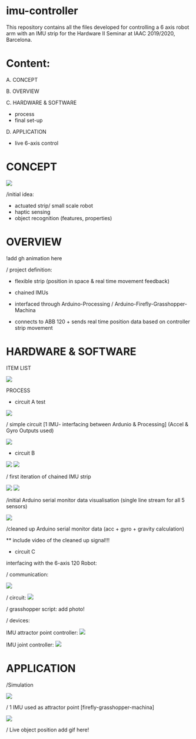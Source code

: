 # imu-controller
This repository contains all the files developed for controlling a 6 axis robot arm with an IMU strip for the Hardware II Seminar at IAAC 2019/2020, Barcelona. 

# Content: 

A. CONCEPT

B. OVERVIEW

C. HARDWARE & SOFTWARE
- process
- final set-up 

D. APPLICATION 
- live 6-axis control 

# CONCEPT

![](_readMe(assets)/06.jpg)


/initial idea: 
- actuated strip/ small scale robot
- haptic sensing
- object recognition (features, properties)

# OVERVIEW 

!add gh animation here 

/ project definition: 
- flexible strip (position in space & real time movement feedback)

- chained IMUs
- interfaced through Arduino-Processing / Arduino-Firefly-Grasshopper-Machina
- connects to ABB 120 + sends real time position data based on controller strip movement

# HARDWARE & SOFTWARE

ITEM LIST

![](_readMe(assets)/H_00.PNG)

PROCESS

- circuit A 
test

![](_readMe(assets)/Circuit_01_nm.PNG)

/ simple circuit [1 IMU- interfacing between Ardunio & Processing]
(Accel & Gyro Outputs used)

![](_readMe(assets)/E00_A.gif)

- circuit B

![](_readMe(assets)/Circuit_2_nm.PNG)
![](_readMe(assets)/C_01_F.PNG)

/ first iteration of chained IMU strip

![](_readMe(assets)/E01_A.PNG)
![](_readMe(assets)/E01_B.PNG)

/initial Arduino serial monitor data visualisation 
(single line stream for all 5 sensors)

![](_readMe(assets)/E02_A.gif)

/cleaned up Arduino serial monitor data (acc + gyro + gravity calculation)

** include video of the cleaned up signal!!!

- circuit C

interfacing with the 6-axis 120 Robot:

/ communication: 

![](_readMe(assets)/C_00.PNG)

/ circuit: 
![](_readMe(assets)/Circuit_3_nm.PNG)

/ grasshopper script: 
add photo!

/ devices: 

IMU attractor point controller: 
![](_readMe(assets)/H_F_02.PNG)

IMU joint controller: 
![](_readMe(assets)/H_F_01.PNG)


# APPLICATION 

/Simulation

![](_readMe(assets)/S_F.gif)

/ 1 IMU used as attractor point 
[firefly-grasshopper-machina]

![](_readMe(assets)/F_00.gif)

/ Live object position 
add gif here!



